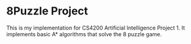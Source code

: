 # 8Puzzle Project

This is my implementation for CS4200 Artificial Intelligence Project 1. It implements basic A* algorithms that solve the 8 puzzle game.
